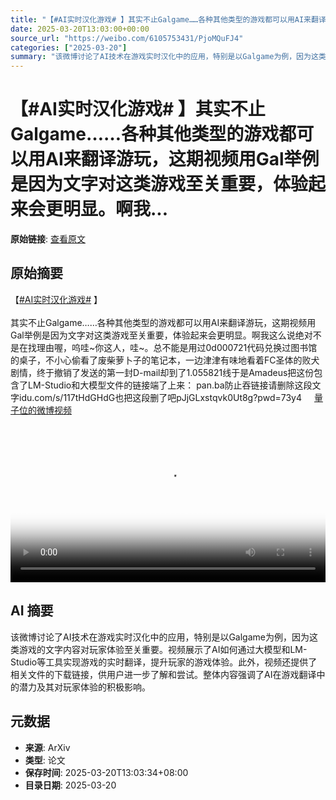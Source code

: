 ```yaml
---
title: "【#AI实时汉化游戏# 】其实不止Galgame……各种其他类型的游戏都可以用AI来翻译游玩，这期视频用Gal举例是因为文字对这类游戏至关重要，体验起来会更明显。啊我..."
date: 2025-03-20T13:03:00+00:00
source_url: "https://weibo.com/6105753431/PjoMQuFJ4"
categories: ["2025-03-20"]
summary: "该微博讨论了AI技术在游戏实时汉化中的应用，特别是以Galgame为例，因为这类游戏的文字内容对玩家体验至关重要。视频展示了AI如何通过大模型和LM-Studio等工具实现游戏的实时翻译，提升玩家的游戏体验。此外，视频还提供了相关文件的下载链接，供用户进一步了解和尝试。整体内容强调了AI在游戏翻译中的潜力及其对玩家体验的积极影响。"
---
```


# 【#AI实时汉化游戏# 】其实不止Galgame……各种其他类型的游戏都可以用AI来翻译游玩，这期视频用Gal举例是因为文字对这类游戏至关重要，体验起来会更明显。啊我...

**原始链接**: [查看原文](https://weibo.com/6105753431/PjoMQuFJ4)

## 原始摘要

【<a href="https://m.weibo.cn/search?containerid=231522type%3D1%26t%3D10%26q%3D%23AI%E5%AE%9E%E6%97%B6%E6%B1%89%E5%8C%96%E6%B8%B8%E6%88%8F%23&amp;extparam=%23AI%E5%AE%9E%E6%97%B6%E6%B1%89%E5%8C%96%E6%B8%B8%E6%88%8F%23" data-hide=""><span class="surl-text">#AI实时汉化游戏#</span></a> 】<br><br>其实不止Galgame……各种其他类型的游戏都可以用AI来翻译游玩，这期视频用Gal举例是因为文字对这类游戏至关重要，体验起来会更明显。啊我这么说绝对不是在找理由喔，呜哇~你这人，哇~。总不能是用过0d000721代码兑换过图书馆的桌子，不小心偷看了废柴萝卜子的笔记本，一边津津有味地看着FC圣体的败犬剧情，终于撤销了发送的第一封D-mail却到了1.055821线于是Amadeus把这份包含了LM-Studio和大模型文件的链接端了上来： pan.ba防止吞链接请删除这段文字idu.com/s/117tHdGHdG也把这段删了吧pJjGLxstqvk0Ut8g?pwd=73y4 <a href="https://video.weibo.com/show?fid=1034:5146231748624434" data-hide=""><span class="url-icon"><img style="width: 1rem;height: 1rem" src="https://h5.sinaimg.cn/upload/2015/09/25/3/timeline_card_small_video_default.png" referrerpolicy="no-referrer"></span><span class="surl-text">量子位的微博视频</span></a><br clear="both"><div style="clear: both"></div><video controls="controls" poster="https://tvax3.sinaimg.cn/orj480/006Fd7o3gy1hzn9yc254wj31hc0u01gu.jpg" style="width: 100%"><source src="https://f.video.weibocdn.com/o0/JQSywyIdlx08mOOcPzbW01041202Q65P0E020.mp4?label=mp4_720p&amp;template=1280x720.25.0&amp;ori=0&amp;ps=1CwnkDw1GXwCQx&amp;Expires=1742450600&amp;ssig=EqskOwPRLR&amp;KID=unistore,video"><source src="https://f.video.weibocdn.com/o0/xxezet6Blx08mOOcwlKU01041201t7NC0E010.mp4?label=mp4_hd&amp;template=852x480.25.0&amp;ori=0&amp;ps=1CwnkDw1GXwCQx&amp;Expires=1742450600&amp;ssig=9GgjTGAutF&amp;KID=unistore,video"><source src="https://f.video.weibocdn.com/o0/maXbGByxlx08mOOc9bws01041200V8oX0E010.mp4?label=mp4_ld&amp;template=640x360.25.0&amp;ori=0&amp;ps=1CwnkDw1GXwCQx&amp;Expires=1742450600&amp;ssig=wgV4eERXyq&amp;KID=unistore,video"><p>视频无法显示，请前往<a href="https://video.weibo.com/show?fid=1034%3A5146231748624434" target="_blank" rel="noopener noreferrer">微博视频</a>观看。</p></video>

## AI 摘要

该微博讨论了AI技术在游戏实时汉化中的应用，特别是以Galgame为例，因为这类游戏的文字内容对玩家体验至关重要。视频展示了AI如何通过大模型和LM-Studio等工具实现游戏的实时翻译，提升玩家的游戏体验。此外，视频还提供了相关文件的下载链接，供用户进一步了解和尝试。整体内容强调了AI在游戏翻译中的潜力及其对玩家体验的积极影响。

## 元数据

- **来源**: ArXiv
- **类型**: 论文
- **保存时间**: 2025-03-20T13:03:34+08:00
- **目录日期**: 2025-03-20
